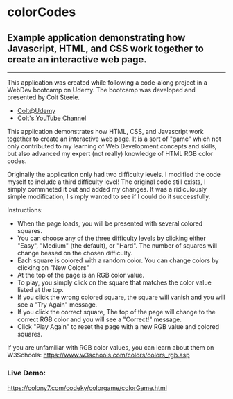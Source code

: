 # colorCodes
## Example application demonstrating how Javascript, HTML, and CSS work together to create an interactive web page.
***
This application was created while following a code-along project in a WebDev bootcamp on Udemy.
The bootcamp was developed and presented by Colt Steele.
- [Colt@Udemy](https://www.udemy.com/user/coltsteele)
- [Colt's YouTube Channel](https://www.youtube.com/@ColtSteeleCode)

This application demonstrates how HTML, CSS, and Javascript work together to create an interactive web page.
It is a sort of "game" which not only contributed to my learning of Web Development concepts and skills,
but also advanced my expert (not really) knowledge of HTML RGB color codes.

Originally the application only had two difficulty levels. I modified the code myself to include a third difficulty level!
The original code still exists, I simply commneted it out and added my changes.  It was a ridiculously simple modification, I simply wanted to see if I could do it successfully.

Instructions:
- When the page loads, you will be presented with several colored squares.
- You can choose any of the three difficulty levels by clicking either "Easy", "Medium" (the default), or "Hard". The number of squares will change beased on the chosen difficulty.
- Each square is colored with a random color. You can change colors by clicking on "New Colors"
- At the top of the page is an RGB color value.
- To play, you simply click on the square that matches the color value listed at the top.
- If you click the wrong colored square, the square will vanish and you will see a "Try Again" message.
- If you click the correct square, The top of the page will change to the correct RGB color and you will see a "Correct!" message.
- Click "Play Again" to reset the page with a new RGB value and colored squares.

If you are unfamiliar with RGB color values, you can learn about them on W3Schools: https://www.w3schools.com/colors/colors_rgb.asp  

### Live Demo:  
https://colony7.com/codeky/colorgame/colorGame.html
